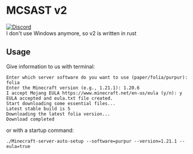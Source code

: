 # MCSAST v2
[![Discord](https://img.shields.io/discord/891325967203729472?color=5865F2&label=discord&style=for-the-badge)](https://discord.gg/uQ4UXANnP2)  
I don't use Windows anymore, so v2 is written in rust
## Usage
Give information to us with terminal:
``` 
Enter which server software do you want to use (paper/folia/purpur): folia
Enter the Minecraft version (e.g., 1.21.1): 1.20.6
I accept Mojang EULA https://www.minecraft.net/en-us/eula (y/n): y
EULA accepted and eula.txt file created.
Start downloading some essential files...
Latest stable build is 5
Downloading the latest folia version...
Download completed
```
or with a startup command:
```
./Minecraft-server-auto-setup --software=purpur --version=1.21.1 --eula=true
```